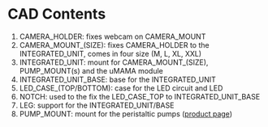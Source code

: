 
# CAD Contents

1) CAMERA_HOLDER: fixes webcam on CAMERA_MOUNT
2) CAMERA_MOUNT_(SIZE): fixes CAMERA_HOLDER to the INTEGRATED_UNIT, comes in four size (M, L, XL, XXL)
3) INTEGRATED_UNIT: mount for CAMERA_MOUNT_(SIZE), PUMP_MOUNT(s) and the uMAMA module
4) INTEGRATED_UNIT_BASE: base for the INTEGRATED_UNIT
5) LED_CASE_(TOP/BOTTOM): case for the LED circuit and LED
6) NOTCH: used to the fix the LED_CASE_TOP to INTEGRATED_UNIT_BASE
7) LEG: support for the INTEGRATED_UNIT/BASE
8) PUMP_MOUNT: mount for the peristaltic pumps ([product page](https://www.amazon.ca/Gikfun-Peristaltic-Connector-Aquarium-Analytic/dp/B01IUVHB8E/ref=sr_1_18?crid=37BGNL55NMAI8&keywords=peristaltic+pump&qid=1687534161&sprefix=peristaltic+pump%2Caps%2C72&sr=8-18))

